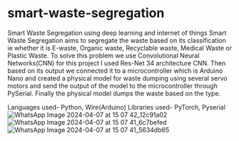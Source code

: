 # smart-waste-segregation
Smart Waste Segregation using deep learning and internet of things
Smart Waste Segregation aims to segregate the waste based on its classification ie whether it is E-waste, Organic waste, Recyclable waste, Medical Waste or Plastic Waste. To solve this problem we use Convolutional Neural Networks(CNN) for this project I used Res-Net 34 architecture CNN. Then based on its output we connected it to a microcontroller which is Arduino Nano and created a physical model for waste dumping using several servo motors and send the output of the model to the microcontroller through PySerial. Finally the physical model dumps the waste based on the type.

Languages used- Python, Wire(Arduino) Libraries used- PyTorch, Pyserial
![WhatsApp Image 2024-04-07 at 15 07 42_12c91a02](https://github.com/user-attachments/assets/11712e93-3fef-49bf-a59e-220f8b419dbc)
![WhatsApp Image 2024-04-07 at 15 07 41_6c7befed](https://github.com/user-attachments/assets/771c1781-1b71-4687-a706-8072705d6670)
![WhatsApp Image 2024-04-07 at 15 07 41_5634db65](https://github.com/user-attachments/assets/c0761850-d17c-4acd-8aca-7a7ac4de4a72)

